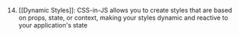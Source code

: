 14. [[Dynamic Styles]]: CSS-in-JS allows you to create styles that are based on props, state, or context, making your styles dynamic and reactive to your application's state